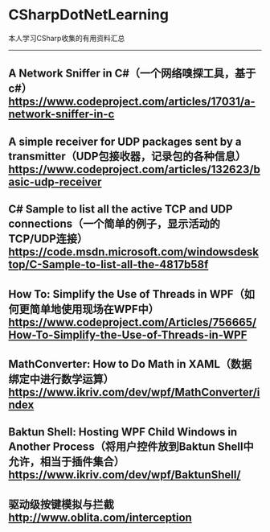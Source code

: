 # CSharpDotNetLearning
本人学习CSharp收集的有用资料汇总

----------------------------------------------------
A Network Sniffer in C#（一个网络嗅探工具，基于c#）
https://www.codeproject.com/articles/17031/a-network-sniffer-in-c
----------------------------------------------------
A simple receiver for UDP packages sent by a transmitter（UDP包接收器，记录包的各种信息）
https://www.codeproject.com/articles/132623/basic-udp-receiver
----------------------------------------------------
C# Sample to list all the active TCP and UDP connections（一个简单的例子，显示活动的TCP/UDP连接）
https://code.msdn.microsoft.com/windowsdesktop/C-Sample-to-list-all-the-4817b58f
----------------------------------------------------
How To: Simplify the Use of Threads in WPF（如何更简单地使用现场在WPF中）
https://www.codeproject.com/Articles/756665/How-To-Simplify-the-Use-of-Threads-in-WPF
----------------------------------------------------
MathConverter: How to Do Math in XAML（数据绑定中进行数学运算）
https://www.ikriv.com/dev/wpf/MathConverter/index
----------------------------------------------------
Baktun Shell: Hosting WPF Child Windows in Another Process（将用户控件放到Baktun Shell中允许，相当于插件集合）
https://www.ikriv.com/dev/wpf/BaktunShell/
----------------------------------------------------
驱动级按键模拟与拦截
http://www.oblita.com/interception
----------------------------------------------------
